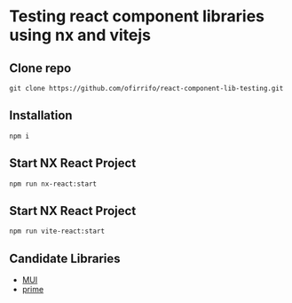 # Testing react component libraries using nx and vitejs

## Clone repo

```shell
git clone https://github.com/ofirrifo/react-component-lib-testing.git
```

## Installation 
```shell
npm i
```

## Start NX React Project
```shell
npm run nx-react:start
```

## Start NX React Project
```shell
npm run vite-react:start
```


## Candidate Libraries
- [MUI](https://mui.com/)
- [prime](https://www.primefaces.org/)
